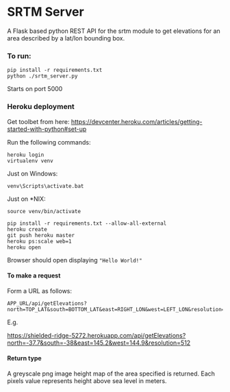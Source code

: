 # SRTM Server

A Flask based python REST API for the srtm module to get elevations for an area described by a lat/lon bounding box.

### To run:

    pip install -r requirements.txt
    python ./srtm_server.py

Starts on port 5000



### Heroku deployment

Get toolbet from here:
    https://devcenter.heroku.com/articles/getting-started-with-python#set-up

Run the following commands:

    heroku login
    virtualenv venv

Just on Windows:

    venv\Scripts\activate.bat


Just on *NIX:  

```source venv/bin/activate```



    pip install -r requirements.txt --allow-all-external
    heroku create
    git push heroku master
    heroku ps:scale web=1
    heroku open


Browser should open displaying ```"Hello World!"```


#### To make a request

Form a URL as follows:

    APP_URL/api/getElevations?north=TOP_LAT&south=BOTTOM_LAT&east=RIGHT_LON&west=LEFT_LON&resolution=RES

E.g.

https://shielded-ridge-5272.herokuapp.com/api/getElevations?north=-37.7&south=-38&east=145.2&west=144.9&resolution=512


#### Return type

A greyscale png image height map of the area specified is returned. Each pixels value represents height above sea level in meters.
